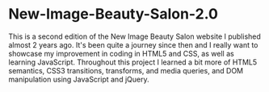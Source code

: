 # New-Image-Beauty-Salon-2.0
This is a second edition of the New Image Beauty Salon website I published almost 2 years ago. It's been quite a journey since then and I really want to showcase my improvement in coding in HTML5 and CSS, as well as learning JavaScript. Throughout this project I learned a bit more of HTML5 semantics, CSS3 transitions, transforms, and media queries, and DOM manipulation using JavaScript and jQuery. 
